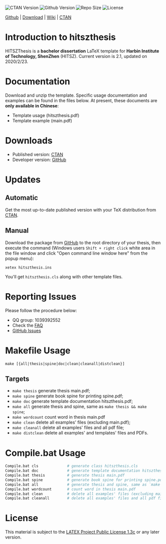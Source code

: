<!-- Author : Jingxuan Yang-->
<!-- Program Email: yanglatex2e@gmail.com -->

![CTAN Version](https://img.shields.io/ctan/v/hitszthesis.svg) 
![Github Version](https://img.shields.io/github/release/YangLaTeX/hitszthesis.svg) 
![Repo Size](https://img.shields.io/github/repo-size/YangLaTeX/hitszthesis.svg)
![License](https://img.shields.io/ctan/l/hitszthesis.svg)

[Github](https://github.com/YangLaTeX/hitszthesis) | [Download](https://github.com/YangLaTeX/hitszthesis/releases) | [Wiki](https://github.com/YangLaTeX/hitszthesis/wiki) | [CTAN](https://www.ctan.org/pkg/hitszthesis)

# Introduction to hitszthesis

HITSZThesis is a **bachelor dissertation** LaTeX template for **Harbin Institute of Technology, ShenZhen** (HITSZ). Current version is 2.1, updated on 2020/2/23.

# Documentation
Download and unzip the template. Specific usage documentation and examples can be found in the files below. At present, these documents are **only available in Chinese**:
* Template usage (hitszthesis.pdf)
* Template example (main.pdf)

# Downloads
* Published version: [CTAN](https://www.ctan.org/pkg/hitszthesis)
* Developer version: [GitHub](https://github.com/YangLaTeX/hitszthesis)

# Updates

## Automatic
Get the most up-to-date published version with your TeX distribution from [CTAN](https://www.ctan.org/pkg/hitszthesis).

## Manual
Download the package from [GitHub](https://github.com/YangLaTeX/hitszthesis) to the root directory of your thesis, then execute the command (Windows users `Shift + right click` white area in the file window and click "Open command line window here" from the popup menu):

```shell
xetex hitszthesis.ins
```

You'll get `hitszthesis.cls` along with other template files.

# Reporting Issues
Please follow the procedure below:

* QQ group: 1039392552
* Check the [FAQ](https://github.com/YangLaTeX/hitszthesis/wiki/FAQ)
* [GitHub Issues](https://github.com/YangLaTeX/hitszthesis/issues)

# Makefile Usage

```shell
make [{all|thesis|spine|doc|clean|cleanall|distclean}]
```

## Targets
* `make thesis`    generate thesis main.pdf;
* `make spine`     generate book spine for printing spine.pdf;
* `make doc`       generate template documentation hitszthesis.pdf;
* `make all`       generate thesis and spine, same as `make thesis && make spine`;
* `make wordcount` count word in thesis main.pdf
* `make clean`     delete all examples' files (excluding main.pdf);
* `make cleanall`  delete all examples' files and all pdf file;
* `make distclean` delete all examples' and templates' files and PDFs.

# Compile.bat Usage

```bash
Compile.bat cls             # generate class hitszthesis.cls
Compile.bat doc             # generate template documentation hitszthesis.pdf
Compile.bat thesis          # generate thesis main.pdf
Compile.bat spine           # generate book spine for printing spine.pdf
Compile.bat all             # generate thesis and spine, same as `make thesis && make spine`
Compile.bat wordcount       # count word in thesis main.pdf
Compile.bat clean           # delete all examples' files (excluding main.pdf)
Compile.bat cleanall        # delete all examples' files and all pdf file
```

# License
This material is subject to the [LATEX Project Public License 1.3c](https://ctan.org/license/lppl1.3) or any later version.
